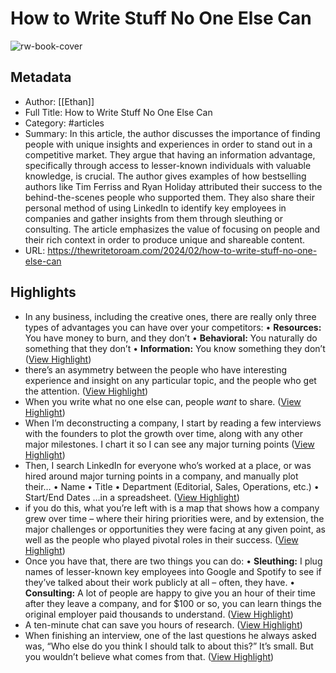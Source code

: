 # How to Write Stuff No One Else Can

![rw-book-cover](https://readwise-assets.s3.amazonaws.com/static/images/article2.74d541386bbf.png)

## Metadata
- Author: [[Ethan]]
- Full Title: How to Write Stuff No One Else Can
- Category: #articles
- Summary: In this article, the author discusses the importance of finding people with unique insights and experiences in order to stand out in a competitive market. They argue that having an information advantage, specifically through access to lesser-known individuals with valuable knowledge, is crucial. The author gives examples of how bestselling authors like Tim Ferriss and Ryan Holiday attributed their success to the behind-the-scenes people who supported them. They also share their personal method of using LinkedIn to identify key employees in companies and gather insights from them through sleuthing or consulting. The article emphasizes the value of focusing on people and their rich context in order to produce unique and shareable content.
- URL: https://thewritetoroam.com/2024/02/how-to-write-stuff-no-one-else-can

## Highlights
- In any business, including the creative ones, there are really only three types of advantages you can have over your competitors:
  • **Resources:** You have money to burn, and they don’t
  • **Behavioral:** You naturally do something that they don’t
  • **Information:** You know something they don’t ([View Highlight](https://read.readwise.io/read/01hpb38a0w15k3m30tbrg0m1ke))
- there’s an asymmetry between the people who have interesting experience and insight on any particular topic, and the people who get the attention. ([View Highlight](https://read.readwise.io/read/01hpb3be5q9my5m3nsjr803sj3))
- When you write what no one else can, people *want* to share. ([View Highlight](https://read.readwise.io/read/01hpb3h1n43wy26n5rgrhtgyy2))
- When I’m deconstructing a company, I start by reading a few interviews with the founders to plot the growth over time, along with any other major milestones.
  I chart it so I can see any major turning points ([View Highlight](https://read.readwise.io/read/01hpb3mhevztj9pcb4qznn2tca))
- Then, I search LinkedIn for everyone who’s worked at a place, or was hired around major turning points in a company, and manually plot their…
  • Name
  • Title
  • Department (Editorial, Sales, Operations, etc.)
  • Start/End Dates
  …in a spreadsheet. ([View Highlight](https://read.readwise.io/read/01hpb3mytpt5pzh89e6cnrhnc9))
- if you do this, what you’re left with is a map that shows how a company grew over time – where their hiring priorities were, and by extension, the major challenges or opportunities they were facing at any given point, as well as the people who played pivotal roles in their success. ([View Highlight](https://read.readwise.io/read/01hpb3nqczcrb447g7bech48mp))
- Once you have that, there are two things you can do:
  • **Sleuthing:** I plug names of lesser-known key employees into Google and Spotify to see if they’ve talked about their work publicly at all – often, they have.
  • **Consulting:** A lot of people are happy to give you an hour of their time after they leave a company, and for $100 or so, you can learn things the original employer paid thousands to understand. ([View Highlight](https://read.readwise.io/read/01hpb3r3g73zp1d1zdvedk1ngh))
- A ten-minute chat can save you hours of research. ([View Highlight](https://read.readwise.io/read/01hpb3rh6n5hwew4891zxv57zt))
- When finishing an interview, one of the last questions he always asked was, “Who else do you think I should talk to about this?”
  It’s small. But you wouldn’t believe what comes from that. ([View Highlight](https://read.readwise.io/read/01hpb3rza06zctrd81enqe4k2g))
